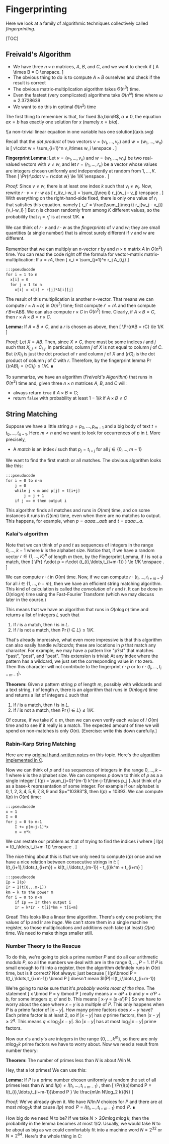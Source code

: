 
# Fingerprinting

Here we look at a family of algorithmic techniques collectively called *fingerprinting*.

[TOC]

## Freivald's Algorithm

* We have three $n\times n$ matrices, $A$, $B$, and $C$, and we want to check if
\[
   A \times B = C \enspace.
\]
* The obvious thing to do is to compute $A\times B$ ourselves and check if the
  result is correct
* The obvious matrix-multiplication algorithm takes $\Theta(n^3)$ time.
* Even the fastest (very complicated) algorithms take $\Theta(n^\omega)$ time where $\omega\approx 2.3728639$
* We want to do this in optimal $\Theta(n^2)$ time

The first thing to remember is that, for fixed $a,b\in\R$, $a\neq 0$, the equation $ax=b$ has exactly one solution for $x$ (namely $x=b/a$).
<div class="centered" markdown="1">
![a non-trivial linear equation in one variable has one solution](axb.svg)
</div>

Recall that the *dot product* of two vectors $v=(v_1,\ldots,v_n)$ and $w=(w_1,\ldots,w_n)$
is
\[
    v\cdot w = \sum_{i=1}^n v_i\times w_i \enspace .
\]

**Fingerprint Lemma:** Let $v=(v_1,\ldots,v_n)$ and $w=(w_1,\ldots,w_n)$ be two real-valued vectors with $v\neq w$,
and let $r=(r_1,\ldots,r_n)$ be a vector whose values are integers chosen uniformly and independently at random from ${1,\ldots,K}$.  Then
\[
    \Pr\{r\cdot v = r\cdot w\} \le 1/K \enspace .
\]

*Proof:* Since $v\neq w$, there is at least one index $k$ such that $v_i\neq w_i$. Now,
rewrite $r\cdot v = r\cdot w$ as
\[
    r_i(v_i-w_i) = \sum_{j\neq i} r_j(w_j - v_j) \enspace .
\]
With everything on the right-hand-side fixed, there is only one value of $r_i$
that satisfies this equation.  namely
\[
   r_i' = \frac{\sum_{j\neq i} r_j(w_j - v_j)}{v_i-w_i}
\]
But $r_i$ is chosen randomly from among $K$ different values, so the probability that $r_i=r_i'$ is at most $1/K$. &#8718;

We can think of $r\cdot v$ and $r\cdot w$ as the *fingerprints* of $v$ and $w$; they are small quantities (a single number) that is almost surely different if $v$ and $w$ are different.

Remember that we can multiply an $n$-vector $r$ by and $n\times n$ matrix $A$
in $O(n^2)$ time.  You can read the code right off the formula for vector-matrix matrix-multiplication:  If $x = rA$, then
\[
    x_i = \sum_{j=1}^n r_j A_{i,j}
\]

    :::pseudocode
    for i = 1 to n
      x[i] = 0
      for j = 1 to n
        x[i] = x[i] + r[j]*A[i][j]

The result of this multiplication is another $n$-vector.  That means we can compute
$r\times A\times b)$ in $O(n^2)$ time; first compute $r'=rA$ and then compute $r'B$=rAB$.  We can also compute $r\times C$ in $O(n^2)$ time.
Clearly, if $A\times B = C$, then $r\times A \times B = r\times C$.

**Lemma:** If $A\times B\neq C$, and a $r$ is chosen as above, then
\[
    \Pr\{rAB = rC\} \le 1/K
\]

*Proof:*  Let $X=AB$.  Then, since $X\neq C$, there must be some indices $i$ and $j$
such that $X_{i,j} \neq C_{i,j}$.  In particular, column $j$ of $X$ is not equal to column $j$ of $C$. But $(rX)_i$
is just the dot product of $r$ and column $j$ of $X$ and $(rC)_i$ is the dot product of column $j$ of $C$ with $r$.  Therefore, by the fingerprint lemma $\Pr\{(rAB)_i = (rC)_i\} \le 1/K$.  &#8718;

To summarize, we have an algorithm (*Freivald's Algorithm*) that runs in $\Theta(n^2)$ time and, given three $n\times n$ matrices $A$, $B$, and $C$ will:

* always return `true` if $A\times B=C$;
* return `false` with probability at least $1-1/k$ if $A\times B\neq C$

## String Matching

Suppose we have a little string $p=p_0,\ldots,p_{m-1}$ and a big body of text $t=t_0,\ldots,t_{n-1}$.  Here $m<n$ and we want to look for occurrences of $p$ in $t$.
More precisely,

* A *match* is an index $i$ such that $p_j = t_{i+j}$ for all $j\in\{0,\ldots,m-1\}$

We want to find the first match or all matches.  The obvious algorithm looks like this:

    :::pseudocode
    for i = 0 to n-m
        j = 0
        while j < m and p[j] = t[i+j]
            j = j + 1
        if j == m then output i

This algorithm finds all matches and runs in $O(nm)$ time, and on some instances it runs in $\Omega(nm)$ time, even when there are no matches to output. This happens, for example, when $p=aaaa\ldots aab$ and $t=aaaa\ldots a$.

### Kalai's algorithm

Note that we can think of $p$ and $t$ as sequences of integers in the range ${0,\ldots,k-1}$ where $k$ is the alphabet size. Notice that, if we have a random vector $r\in\{1,\ldots,K\}^n$ of length $m$ then, by the Fingerprint Lemma, if $i$
is not a match, then
\[ \Pr\{ r\cdot p = r\cdot (t_{i},\ldots,t_{i+m-1}) \} \le 1/K \enspace . \]

We can compute $r\cdot t$ in $O(m)$ time.  Now, if we can compute $r\cdot (t_{i},\ldots,t_{i+m-1})$ for all $i\in\{1,\ldots,n-m\}$, then we have an efficient string matching algorithm.  This kind of calculation is called the *convolution* of $r$ and $t$.  It can be done in $O(n\log n)$ time using the Fast-Fourier Transform (which we may discuss later in the course.)

This means that we have an algorithm that runs in $O(n\log n)$ time and returns a list of integers $L$ such that
1. If $i$ is a match, then $i$ is in $L$.
2. If $i$ is not a match, then $\Pr\{i\in L\} \le 1/K$.

That's already impressive, what even more impressive is that this algorithm can also easily handle *wildcards*; these are locations in $p$ that match any character.  For example, we may have a pattern like "p?st" that matches "past", "post", and "pest". This extension is trivial: At any index where the pattern has a wildcard, we just set the corresponding value in $r$ to zero.  Then this character will not contribute to the fingerprint $r\cdot p$ or to $r\cdot (t_i,\ldots,t_{i+m-1})$.

**Theorem:** Given a pattern string $p$ of length $m$, possibly with wildcards and a text string, $t$ of length $n$, there is an algorithm that runs in $O(n\log n)$ time and returns a list of integers $L$ such that
1. If $i$ is a match, then $i$ is in $L$.
2. If $i$ is not a match, then $\Pr\{i\in L\} \le 1/K$.

Of course, if we take $K \ge m$, then we can even verify each value of $i$ $O(m)$ time and to see if it really is a match.  The expected amount of time we will spend on non-matches is only $O(n)$.  [Exercise: write this down carefully.]

### Rabin-Karp String Matching


Here are my [original hand-written notes](notes/strings/) on this topic.  Here's the [algorithm implemented in C](http://cglab.ca/~morin/teaching/4804-old/notes/stringmatch.c).


Now we can think of $p$ and $t$ as sequences of integers in the range ${0,\ldots,k-1}$ where $k$ is the alphabet size.  We can compress $p$ down to think of $p$ as a a single integer
\[
    I(p) = \sum_{j=0}^{m-1} k^{m-j-1}\times p_j
\]
Just think of $p$ as a base-$k$ representation of some integer. For example if our alphabet is $0,1,2,3,4,5,6,7,8,9$ and $p="10393"$, then $I(p)=10393$.  We can compute $I(p)$ in $O(m)$ time:

    :::pseudocode
    x = 1
    I = 0
    for j = 0 to m-1
        I += p[m-j-1]*x
        x = x*k

We can restate our problem as that of trying to find the indices $i$ where
\[
   I(p) = I(t_i\ldots,t_{i+m-1}) \enspace .
\]

The nice thing about this is that we only need to compute $I(p)$ once and we have a nice relation between consecutive strings in $t$:
\[
   I(t_{i+1},\ldots,t_{i+m}) = kI(t_i,\ldots,t_{m-1}) - t_{i}k^m + t_{i+m}
\]

    :::pseudocode
    Ip = I(p)
    Ir = I(t[0...m-1])
    km = k to the power m
    for i = 0 to n-m
        if Ip == Ir then output i
        Ir = k*Ir - t[i]*km + t[i+m]

Great! This looks like a linear time algorithm.  There's only one problem; the values of Ip and Ir are *huge*.  We can't store them in a single machine register, so those multiplications and additions each take (at least) $\Omega(m)$ time.  We need to make things smaller still.

### Number Theory to the Rescue

To do this, we're going to pick a prime number $P$ and do all our arithmetic modulo $P$, so all the numbers we deal with are in the range ${0,\ldots,P-1}$.  If $P$ is small enough to fit into a register, then the algorithm definitely runs in $O(n)$ time, but is it correct?  Not always: just because
\[
   I(p)\bmod P = I(t_i,\ldots,t_{i+m-1}) \bmod P
\]
doesn't mean $I(P)=I(t_i,\ldots,t_{i+m-1})

We're going to make sure that it's *probably works most of the time*.  The statement
\[
   x \bmod P = y \bmod P
\]
really means $x=aP + b$ and $y=a'P + b$, for some integers $a$, $a'$ and $b$.  This means
\[
      x-y = (a-a')P
\]
So we have to worry about the case where $x-y$ is a multiple of $P$.  This only happens when $P$ is a prime factor of $|x-y|$.  How many prime factors does $x-y$ have?  Each prime factor is at least $2$, so if $|x-y|$ has $q$ prime factors, then $|x-y| \ge 2^q$.  This means $q \le \log_2|x-y|$.  So $|x-y|$ has at most $\log_2|x-y|$ prime factors.

Now our $x$'s and $y$'s are integers in the range $\{0,\ldots,k^m\}$, so there are only $m\log_2 k$ prime factors we have to worry about.  Now we need a result from number theory:

**Theorem:** The number of primes less than $N$ is about $N/\ln N$.

Hey, that a lot primes! We can use this:

**Lemma:** If $P$ is a prime number chosen uniformly at random the set of all
 primes less than $N$ and $I(p) \neq I(t_{i},\ldots,t_{i+m-1})$ , then
 \[
     \Pr\{I(p)\bmod P = I(t_{i},\ldots,t_{i+m-1})\bmod P \} \le \frac{m\ln N\log_2 k}{N}
 \]

*Proof:* We've already given it.  We have $N/\ln N$ choices for $P$ and there are at most $m\log_2 k$ that cause $I(p)\bmod P = I(t_{i},\ldots,t_{i+m-1})\bmod P$.  &#8718;

How big do we need $N$ to be?  If we take $N > 2Q m\log m\log k$, then the probability in the lemma becomes at most $1/Q$.  Usually, we would take $N$ to be about as big as we could comfortably fit into a machine word $N=2^{32}$ or $N=2^{64}$.  Here's the whole thing in C:
